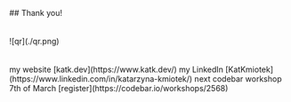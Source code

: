 <br>
<br>
<br>
## Thank you! 
<br>
<br>
<br>
![qr](./qr.png)
<br>
<br>
<br>
my website [katk.dev](https://www.katk.dev/)  
my LinkedIn [KatKmiotek](https://www.linkedin.com/in/katarzyna-kmiotek/)  
next codebar workshop 7th of March [register](https://codebar.io/workshops/2568)  
